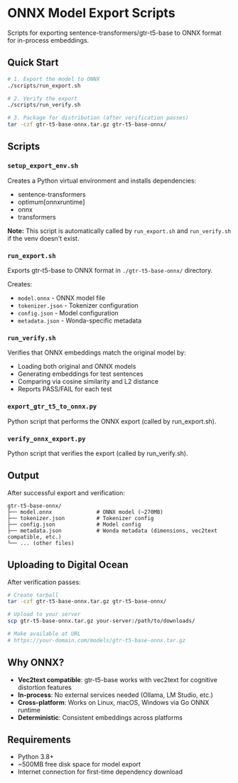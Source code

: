 # ONNX Model Export Scripts

Scripts for exporting sentence-transformers/gtr-t5-base to ONNX format for in-process embeddings.

## Quick Start

```bash
# 1. Export the model to ONNX
./scripts/run_export.sh

# 2. Verify the export
./scripts/run_verify.sh

# 3. Package for distribution (after verification passes)
tar -czf gtr-t5-base-onnx.tar.gz gtr-t5-base-onnx/
```

## Scripts

### `setup_export_env.sh`
Creates a Python virtual environment and installs dependencies:
- sentence-transformers
- optimum[onnxruntime]
- onnx
- transformers

**Note:** This script is automatically called by `run_export.sh` and `run_verify.sh` if the venv doesn't exist.

### `run_export.sh`
Exports gtr-t5-base to ONNX format in `./gtr-t5-base-onnx/` directory.

Creates:
- `model.onnx` - ONNX model file
- `tokenizer.json` - Tokenizer configuration
- `config.json` - Model configuration
- `metadata.json` - Wonda-specific metadata

### `run_verify.sh`
Verifies that ONNX embeddings match the original model by:
- Loading both original and ONNX models
- Generating embeddings for test sentences
- Comparing via cosine similarity and L2 distance
- Reports PASS/FAIL for each test

### `export_gtr_t5_to_onnx.py`
Python script that performs the ONNX export (called by run_export.sh).

### `verify_onnx_export.py`
Python script that verifies the export (called by run_verify.sh).

## Output

After successful export and verification:

```
gtr-t5-base-onnx/
├── model.onnx              # ONNX model (~270MB)
├── tokenizer.json          # Tokenizer config
├── config.json             # Model config
├── metadata.json           # Wonda metadata (dimensions, vec2text compatible, etc.)
└── ... (other files)
```

## Uploading to Digital Ocean

After verification passes:

```bash
# Create tarball
tar -czf gtr-t5-base-onnx.tar.gz gtr-t5-base-onnx/

# Upload to your server
scp gtr-t5-base-onnx.tar.gz your-server:/path/to/downloads/

# Make available at URL
# https://your-domain.com/models/gtr-t5-base-onnx.tar.gz
```

## Why ONNX?

- **Vec2text compatible**: gtr-t5-base works with vec2text for cognitive distortion features
- **In-process**: No external services needed (Ollama, LM Studio, etc.)
- **Cross-platform**: Works on Linux, macOS, Windows via Go ONNX runtime
- **Deterministic**: Consistent embeddings across platforms

## Requirements

- Python 3.8+
- ~500MB free disk space for model export
- Internet connection for first-time dependency download

